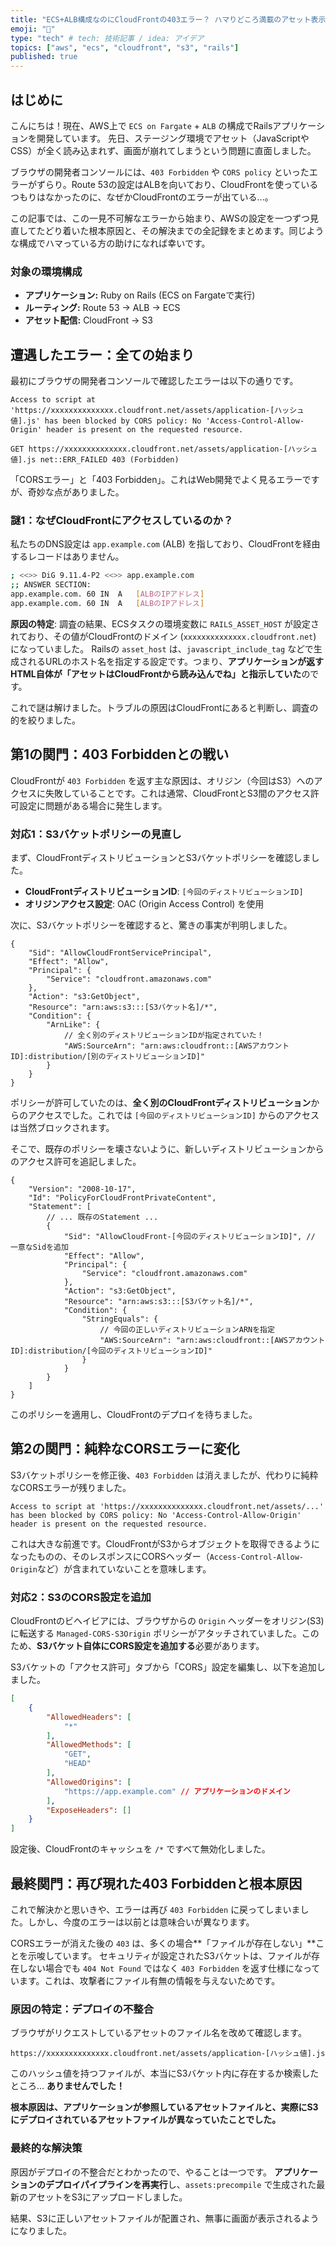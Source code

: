 ```yaml
---
title: "ECS+ALB構成なのにCloudFrontの403エラー？ ハマりどころ満載のアセット表示トラブル解決記"
emoji: "🤔"
type: "tech" # tech: 技術記事 / idea: アイデア
topics: ["aws", "ecs", "cloudfront", "s3", "rails"]
published: true
---
```


## はじめに

こんにちは！現在、AWS上で `ECS on Fargate` + `ALB` の構成でRailsアプリケーションを開発しています。
先日、ステージング環境でアセット（JavaScriptやCSS）が全く読み込まれず、画面が崩れてしまうという問題に直面しました。

ブラウザの開発者コンソールには、`403 Forbidden` や `CORS policy` といったエラーがずらり。Route 53の設定はALBを向いており、CloudFrontを使っているつもりはなかったのに、なぜかCloudFrontのエラーが出ている...。

この記事では、この一見不可解なエラーから始まり、AWSの設定を一つずつ見直してたどり着いた根本原因と、その解決までの全記録をまとめます。同じような構成でハマっている方の助けになれば幸いです。

### 対象の環境構成
- **アプリケーション:** Ruby on Rails (ECS on Fargateで実行)
- **ルーティング:** Route 53 -> ALB -> ECS
- **アセット配信:** CloudFront -> S3

## 遭遇したエラー：全ての始まり

最初にブラウザの開発者コンソールで確認したエラーは以下の通りです。

```
Access to script at 'https://xxxxxxxxxxxxxx.cloudfront.net/assets/application-[ハッシュ値].js' has been blocked by CORS policy: No 'Access-Control-Allow-Origin' header is present on the requested resource.

GET https://xxxxxxxxxxxxxx.cloudfront.net/assets/application-[ハッシュ値].js net::ERR_FAILED 403 (Forbidden)
```

「CORSエラー」と「403 Forbidden」。これはWeb開発でよく見るエラーですが、奇妙な点がありました。

### 謎1：なぜCloudFrontにアクセスしているのか？

私たちのDNS設定は `app.example.com` (ALB) を指しており、CloudFrontを経由するレコードはありません。

```sh
; <<>> DiG 9.11.4-P2 <<>> app.example.com
;; ANSWER SECTION:
app.example.com. 60	IN	A	[ALBのIPアドレス]
app.example.com. 60	IN	A	[ALBのIPアドレス]
```

**原因の特定**:
調査の結果、ECSタスクの環境変数に `RAILS_ASSET_HOST` が設定されており、その値がCloudFrontのドメイン (`xxxxxxxxxxxxxx.cloudfront.net`) になっていました。
Railsの `asset_host` は、`javascript_include_tag` などで生成されるURLのホスト名を指定する設定です。つまり、**アプリケーションが返すHTML自体が「アセットはCloudFrontから読み込んでね」と指示していた**のです。

これで謎は解けました。トラブルの原因はCloudFrontにあると判断し、調査の的を絞りました。

## 第1の関門：403 Forbiddenとの戦い

CloudFrontが `403 Forbidden` を返す主な原因は、オリジン（今回はS3）へのアクセスに失敗していることです。これは通常、CloudFrontとS3間のアクセス許可設定に問題がある場合に発生します。

### 対応1：S3バケットポリシーの見直し

まず、CloudFrontディストリビューションとS3バケットポリシーを確認しました。

- **CloudFrontディストリビューションID**: `[今回のディストリビューションID]`
- **オリジンアクセス設定**: OAC (Origin Access Control) を使用

次に、S3バケットポリシーを確認すると、驚きの事実が判明しました。

```json:bad
{
    "Sid": "AllowCloudFrontServicePrincipal",
    "Effect": "Allow",
    "Principal": {
        "Service": "cloudfront.amazonaws.com"
    },
    "Action": "s3:GetObject",
    "Resource": "arn:aws:s3:::[S3バケット名]/*",
    "Condition": {
        "ArnLike": {
            // 全く別のディストリビューションIDが指定されていた！
            "AWS:SourceArn": "arn:aws:cloudfront::[AWSアカウントID]:distribution/[別のディストリビューションID]"
        }
    }
}
```

ポリシーが許可していたのは、**全く別のCloudFrontディストリビューション**からのアクセスでした。これでは `[今回のディストリビューションID]` からのアクセスは当然ブロックされます。

そこで、既存のポリシーを壊さないように、新しいディストリビューションからのアクセス許可を追記しました。

```json:good
{
    "Version": "2008-10-17",
    "Id": "PolicyForCloudFrontPrivateContent",
    "Statement": [
        // ... 既存のStatement ...
        {
            "Sid": "AllowCloudFront-[今回のディストリビューションID]", // 一意なSidを追加
            "Effect": "Allow",
            "Principal": {
                "Service": "cloudfront.amazonaws.com"
            },
            "Action": "s3:GetObject",
            "Resource": "arn:aws:s3:::[S3バケット名]/*",
            "Condition": {
                "StringEquals": {
                    // 今回の正しいディストリビューションARNを指定
                    "AWS:SourceArn": "arn:aws:cloudfront::[AWSアカウントID]:distribution/[今回のディストリビューションID]"
                }
            }
        }
    ]
}
```

このポリシーを適用し、CloudFrontのデプロイを待ちました。

## 第2の関門：純粋なCORSエラーに変化

S3バケットポリシーを修正後、`403 Forbidden` は消えましたが、代わりに純粋なCORSエラーが残りました。

```
Access to script at 'https://xxxxxxxxxxxxxx.cloudfront.net/assets/...' has been blocked by CORS policy: No 'Access-Control-Allow-Origin' header is present on the requested resource.
```

これは大きな前進です。CloudFrontがS3からオブジェクトを取得できるようになったものの、そのレスポンスにCORSヘッダー（`Access-Control-Allow-Origin`など）が含まれていないことを意味します。

### 対応2：S3のCORS設定を追加

CloudFrontのビヘイビアには、ブラウザからの `Origin` ヘッダーをオリジン(S3)に転送する `Managed-CORS-S3Origin` ポリシーがアタッチされていました。このため、**S3バケット自体にCORS設定を追加する**必要があります。

S3バケットの「アクセス許可」タブから「CORS」設定を編集し、以下を追加しました。

```json
[
    {
        "AllowedHeaders": [
            "*"
        ],
        "AllowedMethods": [
            "GET",
            "HEAD"
        ],
        "AllowedOrigins": [
            "https://app.example.com" // アプリケーションのドメイン
        ],
        "ExposeHeaders": []
    }
]
```

設定後、CloudFrontのキャッシュを `/*` ですべて無効化しました。

## 最終関門：再び現れた403 Forbiddenと根本原因

これで解決かと思いきや、エラーは再び `403 Forbidden` に戻ってしまいました。しかし、今度のエラーは以前とは意味合いが異なります。

CORSエラーが消えた後の `403` は、多くの場合**「ファイルが存在しない」**ことを示唆しています。
セキュリティが設定されたS3バケットは、ファイルが存在しない場合でも `404 Not Found` ではなく `403 Forbidden` を返す仕様になっています。これは、攻撃者にファイル有無の情報を与えないためです。

### 原因の特定：デプロイの不整合

ブラウザがリクエストしているアセットのファイル名を改めて確認します。

`https://xxxxxxxxxxxxxx.cloudfront.net/assets/application-[ハッシュ値].js`

このハッシュ値を持つファイルが、本当にS3バケット内に存在するか検索したところ... **ありませんでした！**

**根本原因は、アプリケーションが参照しているアセットファイルと、実際にS3にデプロイされているアセットファイルが異なっていたことでした。**

### 最終的な解決策

原因がデプロイの不整合だとわかったので、やることは一つです。
**アプリケーションのデプロイパイプラインを再実行**し、`assets:precompile` で生成された最新のアセットをS3にアップロードしました。

結果、S3に正しいアセットファイルが配置され、無事に画面が表示されるようになりました。
